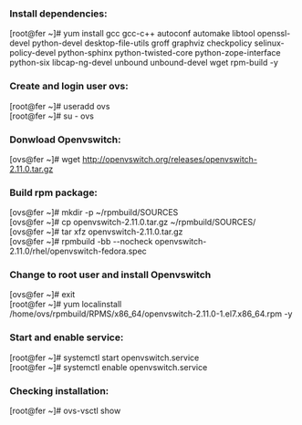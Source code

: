 ### Install dependencies:
[root@fer ~]#  yum install gcc gcc-c++ autoconf automake libtool openssl-devel python-devel desktop-file-utils groff graphviz checkpolicy selinux-policy-devel python-sphinx python-twisted-core python-zope-interface python-six libcap-ng-devel unbound unbound-devel wget rpm-build -y

### Create and login user ovs:
[root@fer ~]# useradd ovs
<br />
[root@fer ~]# su - ovs

### Donwload Openvswitch:
[ovs@fer ~]# wget http://openvswitch.org/releases/openvswitch-2.11.0.tar.gz

### Build rpm package:
[ovs@fer ~]# mkdir -p ~/rpmbuild/SOURCES
<br />
[ovs@fer ~]# cp openvswitch-2.11.0.tar.gz ~/rpmbuild/SOURCES/
<br />
[ovs@fer ~]# tar xfz openvswitch-2.11.0.tar.gz
<br />
[ovs@fer ~]# rpmbuild -bb --nocheck openvswitch-2.11.0/rhel/openvswitch-fedora.spec
<br />

### Change to root user and install Openvswitch
[ovs@fer ~]# exit
<br />
[root@fer ~]# yum localinstall /home/ovs/rpmbuild/RPMS/x86_64/openvswitch-2.11.0-1.el7.x86_64.rpm -y

### Start and enable service:
[root@fer ~]# systemctl start openvswitch.service
<br />
[root@fer ~]# systemctl enable openvswitch.service

### Checking installation:
[root@fer ~]# ovs-vsctl show
